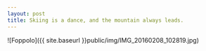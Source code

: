 ```yaml
---
layout: post
title: Skiing is a dance, and the mountain always leads.
---
```



![Foppolo]({{ site.baseurl }}public/img/IMG_20160208_102819.jpg)